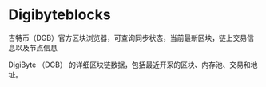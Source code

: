 # 

# Digibyteblocks


吉特币（DGB）官方区块浏览器，可查询同步状态，当前最新区块，链上交易信息以及节点信息

‎DigiByte （DGB） 的详细区块链数据，包括最近开采的区块、内存池、交易和地址。‎

